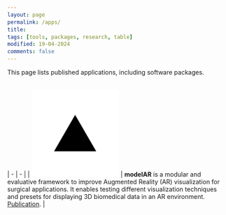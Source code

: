 ```yaml
---
layout: page
permalink: /apps/
title:
tags: [tools, packages, research, table]
modified: 19-04-2024
comments: false
---
```


This page lists published applications, including software packages.<br/>
<br/>


| - | - |
| <span style="display: inline-block; width:200px"> [![](/images/grammar/fig1.webp)](https://github.com/ghattab/MODELAR) </span> | **modelAR** is a modular and evaluative framework to improve Augmented Reality (AR) visualization for surgical applications. It enables testing different visualization techniques and presets for displaying 3D biomedical data in an AR environment. [Publication](https://diglib.eg.org/handle/10.2312/evs20201066). |

